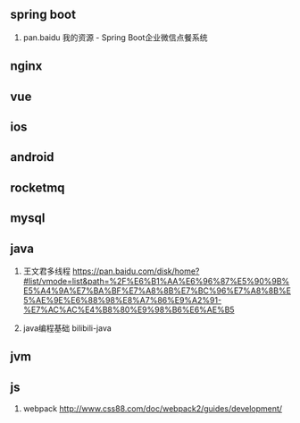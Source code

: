 ## spring boot
1. pan.baidu  我的资源 - Spring Boot企业微信点餐系统



## nginx



## vue




## ios 




## android




## rocketmq




## mysql



## java 
1. 王文君多线程 https://pan.baidu.com/disk/home?#list/vmode=list&path=%2F%E6%B1%AA%E6%96%87%E5%90%9B%E5%A4%9A%E7%BA%BF%E7%A8%8B%E7%BC%96%E7%A8%8B%E5%AE%9E%E6%88%98%E8%A7%86%E9%A2%91-%E7%AC%AC%E4%B8%80%E9%98%B6%E6%AE%B5

2. java编程基础 bilibili-java




## jvm




## js
1. webpack http://www.css88.com/doc/webpack2/guides/development/








